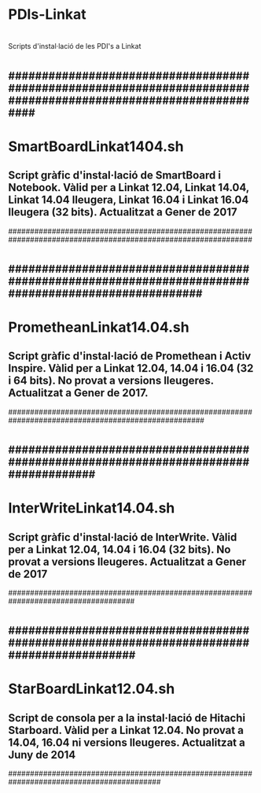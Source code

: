 # PDIs-Linkat
#
Scripts d'instal·lació de les PDI's a Linkat
#
#
################################################################################################################
----------------------------------------------------------------------------------------------------------------
# SmartBoardLinkat1404.sh  
Script gràfic d'instal·lació de SmartBoard i Notebook. 
Vàlid per a Linkat 12.04, Linkat 14.04, Linkat 14.04 lleugera, Linkat 16.04 i Linkat 16.04 lleugera (32 bits).
Actualitzat a Gener de 2017
----------------------------------------------------------------------------------------------------------------
################################################################################################################
#
#####################################################################################################
-----------------------------------------------------------------------------------------------------
# PrometheanLinkat14.04.sh  
Script gràfic d'instal·lació de Promethean i Activ Inspire. 
Vàlid per a Linkat 12.04, 14.04 i 16.04 (32 i 64 bits). No provat a versions lleugeres.
Actualitzat a Gener de 2017. 
-----------------------------------------------------------------------------------------------------
#####################################################################################################
#
#####################################################################################
-------------------------------------------------------------------------------------
# InterWriteLinkat14.04.sh  
Script gràfic d'instal·lació de InterWrite. 
Vàlid per a Linkat 12.04, 14.04 i 16.04 (32 bits). No provat a versions lleugeres.
Actualitzat a Gener de 2017
-------------------------------------------------------------------------------------
#####################################################################################
#
###########################################################################################
-------------------------------------------------------------------------------------------
# StarBoardLinkat12.04.sh  
Script de consola per a la instal·lació de Hitachi Starboard. 
Vàlid per a Linkat 12.04. No provat a 14.04, 16.04 ni versions lleugeres.
Actualitzat a Juny de 2014
-------------------------------------------------------------------------------------------
###########################################################################################
#
#
